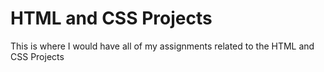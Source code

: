 # HTML and CSS Projects
 This is where I would have all of my assignments related to the HTML and CSS Projects
